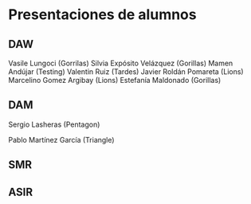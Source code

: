 # Presentaciones de alumnos

## DAW
<!-- Añade aquí tu nombre si estás en DAW -->
Vasile Lungoci (Gorrilas)
Silvia Expósito Velázquez (Gorillas)
Mamen Andújar (Testing)
Valentin Ruiz (Tardes)
Javier Roldán Pomareta (Lions)
Marcelino Gomez Argibay (Lions)
Estefanía Maldonado (Gorillas)

## DAM
Sergio Lasheras (Pentagon)
<!-- Añade aquí tu nombre si estás en DAM -->
Pablo Martínez García (Triangle)
## SMR
<!-- Añade aquí tu nombre si estás en SMR -->

## ASIR
<!-- Añade aquí tu nombre si estás en ASIR -->

